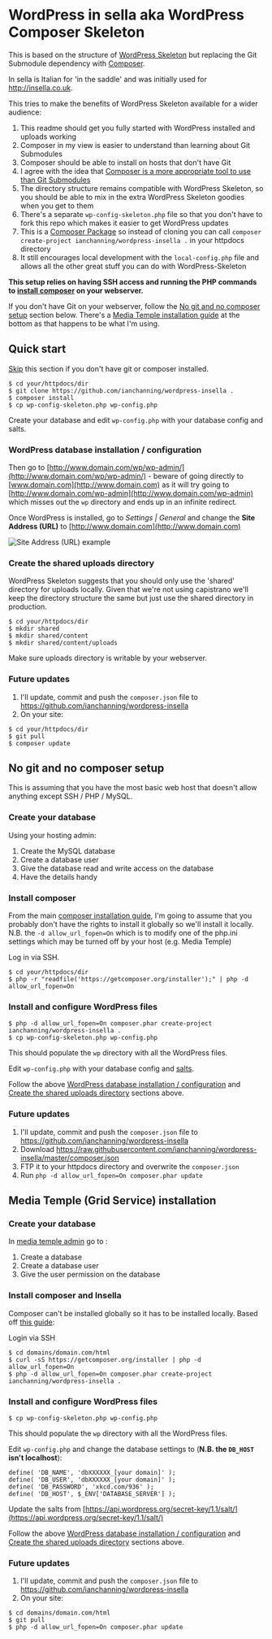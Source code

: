 # WordPress in sella aka WordPress Composer Skeleton

This is based on the structure of [WordPress Skeleton](https://github.com/markjaquith/WordPress-Skeleton) but replacing the Git Submodule dependency with [Composer](https://getcomposer.org/).

In sella is Italian for 'in the saddle' and was initially used for <http://insella.co.uk>.

This tries to make the benefits of WordPress Skeleton available for a wider audience:

1. This readme should get you fully started with WordPress installed and uploads working
1. Composer in my view is easier to understand than learning about Git Submodules
1. Composer should be able to install on hosts that don't have Git
1. I agree with the idea that [Composer is a more appropriate tool to use than Git Submodules](https://roots.io/using-composer-with-wordpress/)
1. The directory structure remains compatible with WordPress Skeleton, so you should be able to mix in the extra WordPress Skeleton goodies when you get to them
1. There's a separate `wp-config-skeleton.php` file so that you don't have to fork this repo which makes it easier to get WordPress updates
1. This is a [Composer Package](https://packagist.org/packages/ianchanning/wordpress-insella) so instead of cloning you can call `composer create-project ianchanning/wordpress-insella .` in your httpdocs directory
1. It still encourages local development with the `local-config.php` file and allows all the other great stuff you can do with WordPress-Skeleton

**This setup relies on having SSH access and running the PHP commands to [install composer](https://getcomposer.org/doc/00-intro.md#installation-linux-unix-osx) on your webserver.**

If you don't have Git on your webserver, follow the [No git and no composer setup](#no-git-and-no-composer-setup) section below. There's a [Media Temple installation guide](#media-temple-grid-service-installation) at the bottom as that happens to be what I'm using.

## Quick start
[Skip](#no-git-and-no-composer-setup) this section if you don't have git or composer installed.

```
$ cd your/httpdocs/dir
$ git clone https://github.com/ianchanning/wordpress-insella .
$ composer install
$ cp wp-config-skeleton.php wp-config.php
```
Create your database and edit `wp-config.php` with your database config and salts.

### WordPress database installation / configuration

Then go to [http://www.domain.com/wp/wp-admin/](http://www.domain.com/wp/wp-admin/) - beware of going directly to [www.domain.com](http://www.domain.com) as it will try going to [http://www.domain.com/wp-admin](http://www.domain.com/wp-admin) which misses out the `wp` directory and ends up in an infinite redirect.

Once WordPress is installed, go to *Settings | General* and change the **Site Address (URL)** to [http://www.domain.com](http://www.domain.com)

![Site Address (URL) example](https://dl.dropboxusercontent.com/u/7765571/github/wordpress-insella/site_address.png)

### Create the shared uploads directory

WordPress Skeleton suggests that you should only use the 'shared' directory for uploads locally. Given that we're not using capistrano we'll keep the directory structure the same but just use the shared directory in production.

```
$ cd your/httpdocs/dir
$ mkdir shared
$ mkdir shared/content
$ mkdir shared/content/uploads
```

Make sure uploads directory is writable by your webserver.

### Future updates

1. I'll update, commit and push the `composer.json` file to https://github.com/ianchanning/wordpress-insella
2. On your site:

```
$ cd your/httpdocs/dir
$ git pull
$ composer update
```

## No git and no composer setup

This is assuming that you have the most basic web host that doesn't allow anything except SSH / PHP / MySQL.

### Create your database

Using your hosting admin:

1. Create the MySQL database
2. Create a database user
3. Give the database read and write access on the database
4. Have the details handy

### Install composer

From the main [composer installation guide](https://getcomposer.org/doc/00-intro.md#installation-linux-unix-osx), I'm going to assume that you probably don't have the rights to install it globally so we'll install it locally. N.B. the `-d allow_url_fopen=On` which is to modify one of the php.ini settings which may be turned off by your host (e.g. Media Temple)

Log in via SSH.

```
$ cd your/httpdocs/dir
$ php -r "readfile('https://getcomposer.org/installer');" | php -d allow_url_fopen=On
```

### Install and configure WordPress files

```
$ php -d allow_url_fopen=On composer.phar create-project ianchanning/wordpress-insella .
$ cp wp-config-skeleton.php wp-config.php
```

This should populate the `wp` directory with all the WordPress files.

Edit `wp-config.php` with your database config and [salts](https://api.wordpress.org/secret-key/1.1/salt/).

Follow the above [WordPress database installation / configuration](#wordpress-database-installation--configuration) and [Create the shared uploads directory](#create-the-shared-uploads-directory) sections above.

### Future updates

1. I'll update, commit and push the `composer.json` file to <https://github.com/ianchanning/wordpress-insella>
1. Download <https://raw.githubusercontent.com/ianchanning/wordpress-insella/master/composer.json>
1. FTP it to your httpdocs directory and overwrite the `composer.json`
1. Run `php -d allow_url_fopen=On composer.phar update`

## Media Temple (Grid Service) installation

### Create your database

In [media temple admin](https://ac.mediatemple.net/home.mt) go to :

1. Create a database
2. Create a database user
3. Give the user permission on the database

### Install composer and Insella

Composer can't be installed globally so it has to be installed locally. Based off [this guide](http://www.neontsunami.com/posts/installing-composer-and-laravel-4-on-media-temple-%28gs%29):

Login via SSH

```
$ cd domains/domain.com/html
$ curl -sS https://getcomposer.org/installer | php -d allow_url_fopen=On
$ php -d allow_url_fopen=On composer.phar create-project ianchanning/wordpress-insella .
```

### Install and configure WordPress files

```
$ cp wp-config-skeleton.php wp-config.php
```

This should populate the `wp` directory with all the WordPress files.

Edit `wp-config.php` and change the database settings to (**N.B. the `DB_HOST` isn't localhost**):

```
define( 'DB_NAME', 'dbXXXXXX_[your domain]' );
define( 'DB_USER', 'dbXXXXXX_[your domain]' );
define( 'DB_PASSWORD', 'xkcd.com/936' );
define( 'DB_HOST', $_ENV['DATABASE_SERVER'] );
```

Update the salts from [https://api.wordpress.org/secret-key/1.1/salt/](https://api.wordpress.org/secret-key/1.1/salt/)

Follow the above [WordPress database installation / configuration](#wordpress-database-installation--configuration) and [Create the shared uploads directory](#create-the-shared-uploads-directory) sections above.

### Future updates

1. I'll update, commit and push the `composer.json` file to https://github.com/ianchanning/wordpress-insella
2. On your site:

```
$ cd domains/domain.com/html
$ git pull
$ php -d allow_url_fopen=On composer.phar update
```
